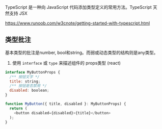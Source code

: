 TypeScript 是一种向 JavaScript 代码添加类型定义的常用方法。TypeScript 天然支持 JSX

https://www.runoob.com/w3cnote/getting-started-with-typescript.html

## 类型批注
基本类型的批注是number, bool和string。而弱或动态类型的结构则是any类型。

1. 使用 `interface` 或 `type` 来描述组件的 props类型 (react)
```js
interface MyButtonProps {
  /** 按钮文字 */
  title: string;
  /** 按钮是否禁用 */
  disabled: boolean;
}

function MyButton({ title, disabled }: MyButtonProps) {
  return (
    <button disabled={disabled}>{title}</button>
  );
}
```